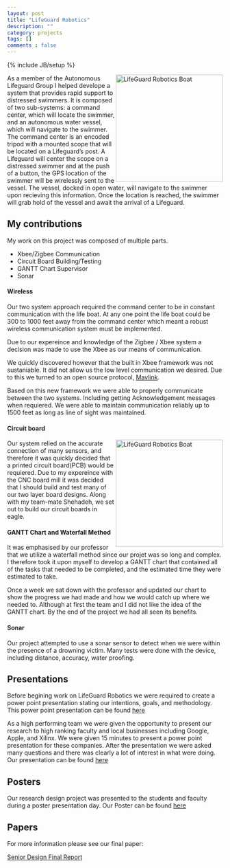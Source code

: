 ```yaml
---
layout: post
title: "LifeGuard Robotics"
description: ""
category: projects
tags: []
comments : false
---
```

{% include JB/setup %}


<img src="{{site.url}}/images/lifeguard_robotics/smallerboat.png" alt="LifeGuard Robotics Boat" style="width: 250px;" align="right"/>
As a member of the Autonomous Lifeguard Group I helped develope a system that provides rapid support to distressed swimmers. It is composed of two sub-systems: a command center, which will locate the swimmer, and an autonomous water vessel, which will navigate to the swimmer. The command center is an encoded tripod with a mounted scope that will be located on a Lifeguard’s post. A Lifeguard will center the scope on a distressed swimmer and at the push of a button, the GPS location of the swimmer will be wirelessly sent to the vessel. The vessel, docked in open water, will navigate to the swimmer upon recieving this information. Once the location is reached, the swimmer will grab hold of the vessel and await the arrival of a Lifeguard.


## My contributions

My work on this project was composed of multiple parts. 

* Xbee/Zigbee Communication
* Circuit Board Building/Testing
* GANTT Chart Supervisor
* Sonar

#### Wireless

Our two system approach required the command center to be in constant communication with the life boat. At any one point the life boat could be 300 to 1000 feet away from the command center which meant a robust wireless communication system must be implemented. 

Due to our expereince and knowledge of the Zigbee / Xbee system a decision was made to use the Xbee as our means of communication.

We quickly discovered however that the built in Xbee framework was not sustaniable. It did not allow us the low level communication we desired. Due to this we turned to an open source protocol, [Mavlink](https://github.com/mavlink/mavlink).

Based on this new framework we were able to properly communicate between the two systems. Including getting Acknowledgement messages when requiered. We were able to maintain communication reliably up to 1500 feet as long as line of sight was maintained.

#### Circuit board


<img src="{{site.url}}/images/lifeguard_robotics/cc_io_board.jpg" alt="LifeGuard Robotics Boat" style="width: 250px;" align="right"/>
Our system relied on the accurate connection of many sensors, and therefore it was quickly decided that a printed circuit board(PCB) would be requiered. Due to my expereince with the CNC board mill it was decided that I should build and test many of our two layer board designs. Along with my team-mate Shehadeh, we set out to build our circuit boards in eagle.

#### GANTT Chart and Waterfall Method

It was emphasised by our professor that we utilize a waterfall method since our projet was so long and complex. I therefore took it upon myself to develop a GANTT chart that contained all of the tasks that needed to be completed, and the estimated time they were estimated to take. 

Once a week we sat down with the professor and updated our chart to show the progress we had made and how we would catch up where we needed to. Although at first the team and I did not like the idea of the GANTT chart. By the end of the project we had all seen its benefits. 

#### Sonar

Our project attempted to use a sonar sensor to detect when we were within the presence of a drowning victim. Many tests were done with the device, including distance, accuracy, water proofing. 


## Presentations

Before begining work on LifeGuard Robotics we were required to create a power point presentation stating our intentions, goals, and methodology. This power point presentation can be found [here]({{site.url}}/Documents/lifeguard_robotics/ProjectProposalPresentation_FINAL.pdf)

As a high performing team we were given the opportunity to present our research to high ranking faculty and local businesses including Google, Apple, and Xilinx. We were given 15 minutes to present a power point presentation for these companies. After the presentation we were asked many questions and there was clearly a lot of interest in what were doing. Our presentation can be found [here]({{site.url}}/Documents/lifeguard_robotics/ALG_PartnersDay_SlidePresentation_V4.pdf)

## Posters

Our research design project was presented to the students and faculty during a poster presentation day. Our Poster can be found [here]({{site.url}}/Documents/lifeguard_robotics/TI_ALG_DESIGN_COMPETITION_POSTER_FINAL.pdf)

## Papers

For more information please see our final paper:

[Senior Design Final Report]({{site.url}}/Documents/lifeguard_robotics/Spring_SDP_Final_Report.pdf)

